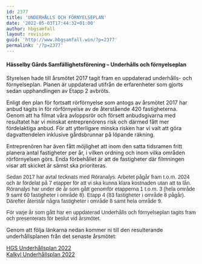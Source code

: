 ```yaml
---
id: 2377
title: 'UNDERHÅLLS OCH FÖRNYELSEPLAN'
date: '2022-05-03T17:44:32+01:00'
author: hbgsamfall
layout: revision
guid: 'http://www.hbgsamfall.win/?p=2377'
permalink: '/?p=2377'
---
```


#### Hässelby Gårds Samfällighetsförening – Underhålls och förnyelseplan

Styrelsen hade till årsmötet 2017 tagit fram en uppdaterad underhålls- och förnyelseplan. Planen är uppdaterad utifrån de erfarenheter som gjorts sedan upphandlingen av Etapp 2 avbröts.

Enligt den plan för fortsatt rörförnyelse som antogs av årsmötet 2017 har anbud tagits in för rörförnyelse av de återstående 420 fastigheterna. Genom att ha filmat våra avloppsrör och försett anbudsgivarna med resultatet har vi minskat entreprenörens risk och därmed fått mer fördelaktiga anbud. För att ytterligare minska risken har vi valt att göra dagvattendelen inklusive gårdsbrunnar på löpande räkning.

Entreprenören har även fått möjlighet att inom den satta tidsramen fritt planera antal fastigheter per år, i vilken ordning och inom vilka områden rörförnyelsen görs. Enda förbehållet är att de fastigheter där filmningen visar att skicket är sämst ska prioriteras.

<span style="font-family: 'Arial',sans-serif; color: #2b2b2b;">Sedan 2017 har avtal tecknats med Röranalys. Arbetet pågår fram t.o.m. 2024 och är fördelat på 7 etapper för att vi ska kunna klara kostnaden utan att ta lån. Röranalys har under de år som gått genomför etapperna 1 t.o.m. 3 (hela område 9 samt 60 fastigheter i område 8). Etapp 4 (83 fastigheter i område 8 pågår). Därefter återstår några fastigheter i område 8 samt hela område 9.</span>

<span style="font-family: 'Arial',sans-serif; color: #2b2b2b;">För varje år som gått har en uppdaterad Underhålls och förnyelseplan tagits fram och presenterats för beslut vid årsmötet.</span>

Genom att följa länkarna nedan kommer ni till den resulterande underhållsplanen från det senaste årsmötet:

[HGS Underhållsplan 2022](/wp-content/uploads/2022/05/HGS-Maintenance-Plan-2022.pdf)  
[Kalkyl Underhållsplan 2022](/wp-content/uploads/2022/05/Kalkyl-Underhallsplan-2022.pdf)